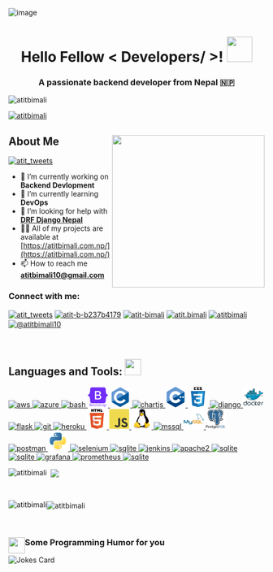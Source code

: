 ![image](https://github.com/AtitBimali/AtitBimali/assets/62683794/b08ba1da-57c8-44c6-a8fc-2838ef1a1238)<h1 align="center"> Hello Fellow < Developers/ >! <img src = "https://raw.githubusercontent.com/rahulbanerjee26/githubProfileReadmeGenerator/main/gifs/wave.gif" width = 50px height='50px'> </h1>
<h3 align="center">A passionate backend developer from Nepal 🇳🇵</h3>

<p align="left"> <img src="https://komarev.com/ghpvc/?username=atitbimali&label=Profile%20views&color=0e75b6&style=flat" alt="atitbimali" /> </p>

<p align="left"> <a href="https://github.com/ryo-ma/github-profile-trophy"><img src="https://github-profile-trophy.vercel.app/?username=atitbimali&theme=tokyonight" alt="atitbimali" /></a> </p>
  
<h2> About Me <img align="right" src = "https://raw.githubusercontent.com/rahulbanerjee26/githubProfileReadmeGenerator/main/gifs/eatSleepCodeRepeat.gif" width = 300px height='300px'></h2>
  
<p align="left"> <a href="https://twitter.com/atit_tweets" target="blank"><img src="https://img.shields.io/twitter/follow/atit_tweets?logo=twitter&style=for-the-badge" alt="atit_tweets" /></a> </p>

- 🔭 I’m currently working on **Backend Devlopment**
- 🌱 I’m currently learning **DevOps**
- 🤝 I’m looking for help with **[DRF Django Nepal](https://github.com/AtitBimali/DjangoNepalDRF)**
- 👨‍💻 All of my projects are available at [https://atitbimali.com.np/](https://atitbimali.com.np/)
- 📫 How to reach me **atitbimali10@gmail.com**

<h3 align="left">Connect with me:</h3> 
<p align="left">
<a href="https://twitter.com/atit_tweets" target="blank"><img align="center" src="https://raw.githubusercontent.com/rahuldkjain/github-profile-readme-generator/master/src/images/icons/Social/twitter.svg" alt="atit_tweets" height="30" width="40" /></a>
<a href="https://linkedin.com/in/atit-b-b237b4179" target="blank"><img align="center" src="https://raw.githubusercontent.com/rahuldkjain/github-profile-readme-generator/master/src/images/icons/Social/linked-in-alt.svg" alt="atit-b-b237b4179" height="30" width="40" /></a>
<a href="https://stackoverflow.com/users/atit-bimali" target="blank"><img align="center" src="https://raw.githubusercontent.com/rahuldkjain/github-profile-readme-generator/master/src/images/icons/Social/stack-overflow.svg" alt="atit-bimali" height="30" width="40" /></a>
<a href="https://fb.com/atit.bimali" target="blank"><img align="center" src="https://raw.githubusercontent.com/rahuldkjain/github-profile-readme-generator/master/src/images/icons/Social/facebook.svg" alt="atit.bimali" height="30" width="40" /></a>
<a href="https://instagram.com/atitbimali" target="blank"><img align="center" src="https://raw.githubusercontent.com/rahuldkjain/github-profile-readme-generator/master/src/images/icons/Social/instagram.svg" alt="atitbimali" height="30" width="40" /></a>
<a href="https://medium.com/@atitbimali10" target="blank"><img align="center" src="https://raw.githubusercontent.com/rahuldkjain/github-profile-readme-generator/master/src/images/icons/Social/medium.svg" alt="@atitbimali10" height="30" width="40" /></a>
</p>

<br>
  
<h2 align="left">Languages and Tools: <img src = "https://raw.githubusercontent.com/rahulbanerjee26/githubProfileReadmeGenerator/main/gifs/code.gif" width = 32px height=32px> </h3>
<p align="left">
<a href="https://aws.amazon.com" target="_blank" rel="noreferrer"> <img src="https://upload.wikimedia.org/wikipedia/commons/thumb/5/5c/AWS_Simple_Icons_AWS_Cloud.svg/1024px-AWS_Simple_Icons_AWS_Cloud.svg.png?20191001220601" alt="aws" width="40" height="40"/> </a>
<a href="https://azure.microsoft.com/en-in/" target="_blank" rel="noreferrer"> <img src="https://www.vectorlogo.zone/logos/microsoft_azure/microsoft_azure-icon.svg" alt="azure" width="40" height="40"/> </a>
<a href="https://www.gnu.org/software/bash/" target="_blank" rel="noreferrer"> <img src="https://upload.wikimedia.org/wikipedia/commons/thumb/4/4b/Bash_Logo_Colored.svg/2048px-Bash_Logo_Colored.svg.png" alt="bash" width="40" height="40"/> </a>
  <a href="https://getbootstrap.com" target="_blank" rel="noreferrer"> <img src="https://raw.githubusercontent.com/devicons/devicon/master/icons/bootstrap/bootstrap-plain-wordmark.svg" alt="bootstrap" width="40" height="40"/> </a> 
  <a href="https://www.cprogramming.com/" target="_blank" rel="noreferrer"> <img src="https://raw.githubusercontent.com/devicons/devicon/master/icons/c/c-original.svg" alt="c" width="40" height="40"/> </a> 
  <a href="https://www.chartjs.org" target="_blank" rel="noreferrer"> <img src="https://www.chartjs.org/media/logo-title.svg" alt="chartjs" width="40" height="40"/> </a> <a href="https://www.w3schools.com/cpp/" target="_blank" rel="noreferrer"> <img src="https://raw.githubusercontent.com/devicons/devicon/master/icons/cplusplus/cplusplus-original.svg" alt="cplusplus" width="40" height="40"/> </a> <a href="https://www.w3schools.com/css/" target="_blank" rel="noreferrer"> <img src="https://raw.githubusercontent.com/devicons/devicon/master/icons/css3/css3-original-wordmark.svg" alt="css3" width="40" height="40"/> </a> <a href="https://www.djangoproject.com/" target="_blank" rel="noreferrer"> <img src="https://cdn.worldvectorlogo.com/logos/django.svg" alt="django" width="40" height="40"/> </a> <a href="https://www.docker.com/" target="_blank" rel="noreferrer"> <img src="https://raw.githubusercontent.com/devicons/devicon/master/icons/docker/docker-original-wordmark.svg" alt="docker" width="40" height="40"/> </a> <a href="https://flask.palletsprojects.com/" target="_blank" rel="noreferrer"> <img src="https://ih1.redbubble.net/image.2488655049.9084/st,small,507x507-pad,600x600,f8f8f8.jpg" alt="flask" width="40" height="40"/> </a> <a href="https://git-scm.com/" target="_blank" rel="noreferrer"> <img src="https://www.vectorlogo.zone/logos/git-scm/git-scm-icon.svg" alt="git" width="40" height="40"/> </a> <a href="https://heroku.com" target="_blank" rel="noreferrer"> <img src="https://www.vectorlogo.zone/logos/heroku/heroku-icon.svg" alt="heroku" width="40" height="40"/> </a> <a href="https://www.w3.org/html/" target="_blank" rel="noreferrer"> <img src="https://raw.githubusercontent.com/devicons/devicon/master/icons/html5/html5-original-wordmark.svg" alt="html5" width="40" height="40"/> </a> <a href="https://developer.mozilla.org/en-US/docs/Web/JavaScript" target="_blank" rel="noreferrer"> <img src="https://raw.githubusercontent.com/devicons/devicon/master/icons/javascript/javascript-original.svg" alt="javascript" width="40" height="40"/> </a> <a href="https://www.linux.org/" target="_blank" rel="noreferrer"> <img src="https://raw.githubusercontent.com/devicons/devicon/master/icons/linux/linux-original.svg" alt="linux" width="40" height="40"/> </a> <a href="https://www.microsoft.com/en-us/sql-server" target="_blank" rel="noreferrer"> <img src="https://www.svgrepo.com/show/303229/microsoft-sql-server-logo.svg" alt="mssql" width="40" height="40"/> </a> <a href="https://www.mysql.com/" target="_blank" rel="noreferrer"> <img src="https://raw.githubusercontent.com/devicons/devicon/master/icons/mysql/mysql-original-wordmark.svg" alt="mysql" width="40" height="40"/> </a> <a href="https://www.postgresql.org" target="_blank" rel="noreferrer"> <img src="https://raw.githubusercontent.com/devicons/devicon/master/icons/postgresql/postgresql-original-wordmark.svg" alt="postgresql" width="40" height="40"/> </a> <a href="https://postman.com" target="_blank" rel="noreferrer"> <img src="https://www.vectorlogo.zone/logos/getpostman/getpostman-icon.svg" alt="postman" width="40" height="40"/> </a> <a href="https://www.python.org" target="_blank" rel="noreferrer"> <img src="https://raw.githubusercontent.com/devicons/devicon/master/icons/python/python-original.svg" alt="python" width="40" height="40"/> </a> <a href="https://www.selenium.dev" target="_blank" rel="noreferrer"> <img src="https://raw.githubusercontent.com/detain/svg-logos/780f25886640cef088af994181646db2f6b1a3f8/svg/selenium-logo.svg" alt="selenium" width="40" height="40"/> </a> <a href="https://www.sqlite.org/" target="_blank" rel="noreferrer"> <img src="https://www.vectorlogo.zone/logos/sqlite/sqlite-icon.svg" alt="sqlite" width="40" height="40"/> </a>
<a href="https://www.jenkins.io/" target="_blank" rel="noreferrer"> <img src="https://upload.wikimedia.org/wikipedia/commons/thumb/e/e9/Jenkins_logo.svg/452px-Jenkins_logo.svg.png?20120629215426" alt="jenkins" width="40" height="40"/> </a>
  <a href="https://httpd.apache.org/" target="_blank" rel="noreferrer"> <img src="https://iconape.com/wp-content/files/tq/370543/svg/apache-logo-icon-png-svg.png" alt="apache2" width="40" height="40"/> </a>
  <a href="https://argo-cd.readthedocs.io/en/stable/" target="_blank" rel="noreferrer"> <img src="https://miro.medium.com/v2/resize:fit:1400/1*Y8GmdU1N_gw9ai_gqXDS0Q.png" alt="sqlite" width="40" height="40"/> </a>
    <a href="https://kubernetes.io/" target="_blank" rel="noreferrer"> <img src="https://upload.wikimedia.org/wikipedia/commons/thumb/3/39/Kubernetes_logo_without_workmark.svg/1234px-Kubernetes_logo_without_workmark.svg.png" alt="sqlite" width="40" height="40"/> </a>
      <a href="https://grafana.com/" target="_blank" rel="noreferrer"> <img src="https://upload.wikimedia.org/wikipedia/commons/thumb/a/a1/Grafana_logo.svg/1280px-Grafana_logo.svg.png" alt="grafana" width="40" height="40"/> </a>
      <a href="https://prometheus.io/" target="_blank" rel="noreferrer"> <img src="https://upload.wikimedia.org/wikipedia/commons/thumb/3/38/Prometheus_software_logo.svg/230px-Prometheus_software_logo.svg.png" alt="prometheus" width="40" height="40"/> </a>
    <a href="https://www.nginx.com/" target="_blank" rel="noreferrer"> <img src="https://www.nginx.com/wp-content/uploads/2020/05/NGINX-product-icon.svg" alt="sqlite" width="40" height="40"/> </a>
</p>

<p><img align="left" src="https://github-readme-stats-sigma-five.vercel.app/api/top-langs?username=AtitBimali&show_icons=true&theme=vue-dark&locale=en&layout=compact" alt="atitbimali" /></p>

  <p>&nbsp;
<img align="center" src="https://github-readme-stats.vercel.app/api/wakatime?username=@AtitBimali&theme=radical&compact=True" />
</p>
<br>

<p><img align="left" src="https://github-readme-streak-stats.herokuapp.com/?user=AtitBimali&theme=tokyonight" alt="atitbimali" />
  <img align="center" src="https://github-readme-stats-sigma-five.vercel.app/api?username=AtitBimali&show_icons=true&theme=react&locale=en" alt="atitbimali" />
  </p>
<br>
 <h3 align="left"> Some Programming Humor for you <img align ='left' src='https://raw.githubusercontent.com/rahulbanerjee26/githubProfileReadmeGenerator/main/gifs/winkFace.gif' width = '32px' height= '32px'></h3>
  
![Jokes Card](https://readme-jokes.vercel.app/api?theme=tokyonight)
